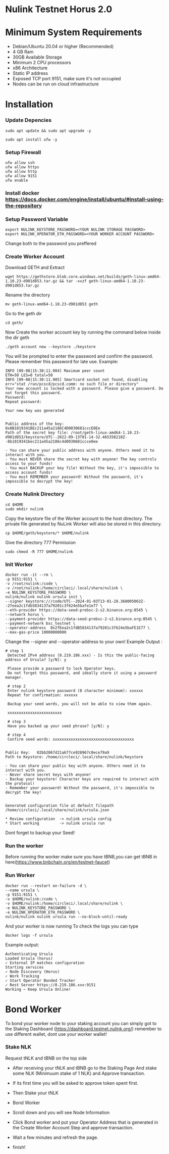 # Nulink Testnet Horus 2.0

# Minimum System Requirements

 - Debian/Ubuntu 20.04 or higher (Recommended)
 - 4 GB Ram
 - 30GB Available Storage
 - Minimum 2 CPU processors
 - x86 Architecture
 - Static IP address
 - Exposed TCP port 9151, make sure it's not occupied
 - Nodes can be run on cloud infrastructure

# Installation

### Update Depencies
```
sudo apt update && sudo apt upgrade -y
```

```
sudo apt install ufw -y
```

### Setup Firewall
```
ufw allow ssh
ufw allow https
ufw allow http
ufw allow 9151
ufw enable
```


### Install docker https://docs.docker.com/engine/install/ubuntu/#install-using-the-repository



### Setup Password Variable
```
export NULINK_KEYSTORE_PASSWORD=<YOUR NULINK STORAGE PASSWORD>
export NULINK_OPERATOR_ETH_PASSWORD=<YOUR WORKER ACCOUNT PASSWORD>
```
Change both to the password you preffered

### Create Worker Account
Download GETH and Extract
```
wget https://gethstore.blob.core.windows.net/builds/geth-linux-amd64-1.10.23-d901d853.tar.gz && tar -xvzf geth-linux-amd64-1.10.23-d901d853.tar.gz
```
Rename the directory
```
mv geth-linux-amd64-1.10.23-d901d853 geth
```
Go to the geth dir
```
cd geth/
```
Now Create the worker account key by running the command below inside the dir geth
```
./geth account new --keystore ./keystore
```
You will be prompted to enter the password and confirm the password. Please remember this password for late use.
Example:
```
INFO [09-08|15:30:11.904] Maximum peer count                       ETH=50 LES=0 total=50
INFO [09-08|15:30:11.905] Smartcard socket not found, disabling    err="stat /run/pcscd/pcscd.comm: no such file or directory"
Your new account is locked with a password. Please give a password. Do not forget this password.
Password: 
Repeat password: 

Your new key was generated


Public address of the key:   0x8B1819341BEc211a45a2186C4D0030681cccE0Ee
Path of the secret key file: /root/geth-linux-amd64-1.10.23-d901d853/keystore/UTC--2022-09-13T01-14-32.465358210Z--8b1819341bec211a45a2186c4d0030681ccce0ee

- You can share your public address with anyone. Others need it to interact with you.
- You must NEVER share the secret key with anyone! The key controls access to your funds!
- You must BACKUP your key file! Without the key, it's impossible to access account funds!
- You must REMEMBER your password! Without the password, it's impossible to decrypt the key!
```
### Create Nulink Directory
```
cd $HOME
sudo mkdir nulink
```
Copy the keystore file of the Worker account to the host directory. The private file generated by NuLink Worker will also be stored in this directory.
```
cp $HOME/geth/keystore/* $HOME/nulink
```
Give the directory 777 Permission
```
sudo chmod -R 777 $HOME/nulink
```
### Init Worker
```
docker run -it --rm \
-p 9151:9151 \
-v /root/nulink:/code \
-v /root/nulink:/home/circleci/.local/share/nulink \
-e NULINK_KEYSTORE_PASSWORD \
nulink/nulink nulink ursula init \
--signer keystore:///code/UTC--2024-01-03T13-01-28.368005063Z--2feea2c1fdb5834137a79201c3f624e5bafe1e77 \
--eth-provider https://data-seed-prebsc-2-s2.binance.org:8545 \
--network horus \
--payment-provider https://data-seed-prebsc-2-s2.binance.org:8545 \
--payment-network bsc_testnet \
--operator-address  0x2fEea2c1fdB5834137a79201c3f624e5baFE1E77 \
--max-gas-price 10000000000
```
Change the --signer and --operator-address to your own!
Example Output :
```
# step 1
 Detected IPv4 address (8.219.186.xxx) - Is this the public-facing address of Ursula? [y/N]: y
 
 Please provide a password to lock Operator keys.
 Do not forget this password, and ideally store it using a password manager.
 
 # step 2
 Enter nulink keystore password (8 character minimum): xxxxxx
 Repeat for confirmation: xxxxxx
 
 Backup your seed words, you will not be able to view them again.
 
 xxxxxxxxxxxxxxxxxxxxxxxx
 
 # step 3
 Have you backed up your seed phrase? [y/N]: y
 
 # step 4
 Confirm seed words: xxxxxxxxxxxxxxxxxxxxxxxxxxxxxxxxxxxx
 
 
Public Key:   02bb2067d21a677ce928967c0ece79a9
Path to Keystore: /home/circleci/.local/share/nulink/keystore

- You can share your public key with anyone. Others need it to interact with you.
- Never share secret keys with anyone! 
- Backup your keystore! Character keys are required to interact with the protocol!
- Remember your password! Without the password, it's impossible to decrypt the key!


Generated configuration file at default filepath /home/circleci/.local/share/nulink/ursula.json

* Review configuration  -> nulink ursula config
* Start working         -> nulink ursula run
```
Dont forget to backup your Seed!

### Run the worker
Before running the worker make sure you have tBNB,you can get tBNB in here(https://www.bnbchain.org/en/testnet-faucet)

### Run Worker
```
docker run --restart on-failure -d \
--name ursula \
-p 9151:9151 \
-v $HOME/nulink:/code \
-v $HOME/nulink:/home/circleci/.local/share/nulink \
-e NULINK_KEYSTORE_PASSWORD \
-e NULINK_OPERATOR_ETH_PASSWORD \
nulink/nulink nulink ursula run --no-block-until-ready
```
And your worker is now running
To check the logs you can type
```
docker logs -f ursula
```
Example output:
```
Authenticating Ursula
Loaded Ursula (horus)
✓ External IP matches configuration
Starting services
✓ Node Discovery (Horus)
✓ Work Tracking
✓ Start Operator Bonded Tracker
✓ Rest Server https://8.219.186.xxx:9151
Working ~ Keep Ursula Online!
```

# Bond Worker
To bond your worker node to your staking account you can simply got to the Staking Dashboard (https://dashboard.testnet.nulink.org/)
remember to use different wallet, dont use your worker wallet!

### Stake NLK
Request tNLK and tBNB on the top side

- After receiving your tNLK and tBNB go to the Staking Page
And stake some NLK (Minimuum stake of 1 NLK) and Approve transaction.

- If its first time you will be asked to approve token spent first.

- Then Stake your tNLK

- Bond Worker
- Scroll down and you will see Node Information

- Click Bond worker and put your Operator Address that is generated in the Create Worker Account Step and approve transaction.
- Wait a few minutes and refresh the page.

- finish!
